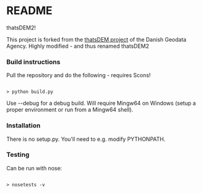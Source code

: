 # README #

thatsDEM2!

This project is forked from the [thatsDEM project](https://bitbucket.org/gstudvikler/thatsdem) of the Danish Geodata Agency.
Highly modified - and thus renamed thatsDEM2

### Build instructions ###

Pull the repository and do the following - requires Scons!

```

> python build.py

```
Use --debug for a debug build.
Will require Mingw64 on Windows (setup a proper environment or run from a Mingw64 shell).


### Installation ###
There is no setup.py. You'll need to e.g. modify PYTHONPATH.

### Testing ###
Can be run with nose:

```

> nosetests -v

```
